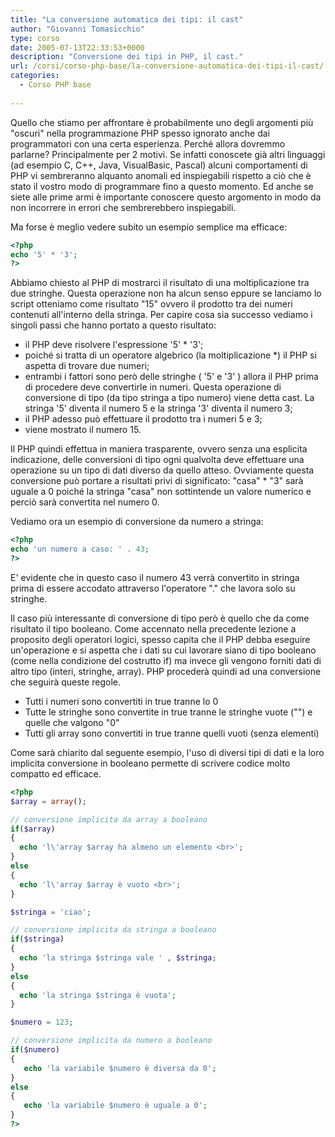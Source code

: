 ```yaml
---
title: "La conversione automatica dei tipi: il cast"
author: "Giovanni Tomasicchio"
type: corso
date: 2005-07-13T22:33:53+0000
description: "Conversione dei tipi in PHP, il cast."
url: /corsi/corso-php-base/la-conversione-automatica-dei-tipi-il-cast/
categories:
  - Corso PHP base
  
---
```

 Quello che stiamo per affrontare è probabilmente uno degli argomenti più "oscuri" nella programmazione PHP spesso ignorato anche dai programmatori con una certa esperienza. Perché allora dovremmo parlarne? Principalmente per 2 motivi. Se infatti conoscete già altri linguaggi (ad esempio C, C++, Java, VisualBasic, Pascal) alcuni comportamenti di PHP vi sembreranno alquanto anomali ed inspiegabili rispetto a ciò che è stato il vostro modo di programmare fino a questo momento. Ed anche se siete alle prime armi è importante conoscere questo argomento in modo da non incorrere in errori che sembrerebbero inspiegabili.

 Ma forse è meglio vedere subito un esempio semplice ma efficace:

 ```php
<?php
echo '5' * '3';
?>
```

 Abbiamo chiesto al PHP di mostrarci il risultato di una moltiplicazione tra due stringhe. Questa operazione non ha alcun senso eppure se lanciamo lo script otteniamo come risultato "15" ovvero il prodotto tra dei numeri contenuti all'interno della stringa. Per capire cosa sia successo vediamo i singoli passi che hanno portato a questo risultato:

- il PHP deve risolvere l'espressione '5' \* '3';
- poiché si tratta di un operatore algebrico (la moltiplicazione \*) il PHP si aspetta di trovare due numeri;
- entrambi i fattori sono però delle stringhe ( '5' e '3' ) allora il PHP prima di procedere deve convertirle in numeri. Questa operazione di conversione di tipo (da tipo stringa a tipo numero) viene detta cast. La stringa '5' diventa il numero 5 e la stringa '3' diventa il numero 3;
- il PHP adesso può effettuare il prodotto tra i numeri 5 e 3;
- viene mostrato il numero 15.
 
 Il PHP quindi effettua in maniera trasparente, ovvero senza una esplicita indicazione, delle conversioni di tipo ogni qualvolta deve effettuare una operazione su un tipo di dati diverso da quello atteso. Ovviamente questa conversione può portare a risultati privi di significato: "casa" \* "3" sarà uguale a 0 poiché la stringa "casa" non sottintende un valore numerico e perciò sarà convertita nel numero 0.

 Vediamo ora un esempio di conversione da numero a stringa:

 ```php
<?php
echo 'un numero a caso: ' . 43;
?>
```

 E' evidente che in questo caso il numero 43 verrà convertito in stringa prima di essere accodato attraverso l'operatore "." che lavora solo su stringhe.

 Il caso più interessante di conversione di tipo però è quello che da come risultato il tipo booleano. Come accennato nella precedente lezione a proposito degli operatori logici, spesso capita che il PHP debba eseguire un'operazione e si aspetta che i dati su cui lavorare siano di tipo booleano (come nella condizione del costrutto if) ma invece gli vengono forniti dati di altro tipo (interi, stringhe, array). PHP procederà quindi ad una conversione che seguirà queste regole.

- Tutti i numeri sono convertiti in true tranne lo 0
- Tutte le stringhe sono convertite in true tranne le stringhe vuote ("") e quelle che valgono "0"
- Tutti gli array sono convertiti in true tranne quelli vuoti (senza elementi)
 
 Come sarà chiarito dal seguente esempio, l'uso di diversi tipi di dati e la loro implicita conversione in booleano permette di scrivere codice molto compatto ed efficace.

 ```php
<?php
$array = array();

// conversione implicita da array a booleano
if($array)
{
   echo 'l\'array $array ha almeno un elemento <br>';
}
else
{
   echo 'l\'array $array è vuoto <br>';
}

$stringa = 'ciao';

// conversione implicita da stringa a booleano
if($stringa)
{
   echo 'la stringa $stringa vale ' , $stringa;
}
else
{
   echo 'la stringa $stringa è vuota';
}

$numero = 123;

// conversione implicita da numero a booleano
if($numero)
{
    echo 'la variabile $numero è diversa da 0';
}
else
{
    echo 'la variabile $numero è uguale a 0';
}
?>
```